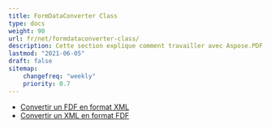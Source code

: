 ```yaml
---
title: FormDataConverter Class
type: docs
weight: 90
url: fr/net/formdataconverter-class/
description: Cette section explique comment travailler avec Aspose.PDF Facades en utilisant la classe FormDataConverter.
lastmod: "2021-06-05"
draft: false
sitemap:
    changefreq: "weekly"
    priority: 0.7
---
```


- [Convertir un FDF en format XML](/pdf/net/converting-an-fdf-to-xml-format/)
- [Convertir un XML en format FDF](/pdf/net/converting-an-xml-to-fdf-format/)